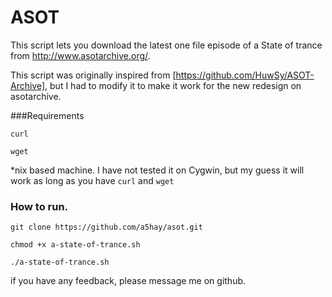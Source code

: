 # ASOT

This script lets you download the latest one file episode of a State of trance from http://www.asotarchive.org/.

This script was originally inspired from [https://github.com/HuwSy/ASOT-Archive], but I had to modify it to make it work for the new redesign on asotarchive.

###Requirements

`curl`

`wget`

*nix based machine. I have not tested it on Cygwin, but my guess it will work as long as you have `curl` and `wget`

### How to run.

`git clone https://github.com/a5hay/asot.git`

`chmod +x a-state-of-trance.sh`

`./a-state-of-trance.sh`


if you have any feedback, please message me on github.
